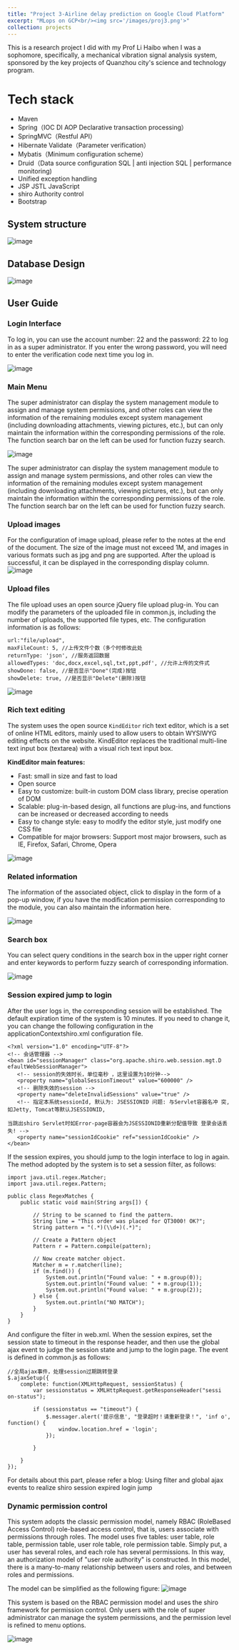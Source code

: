 ```yaml
---
title: "Project 3-Airline delay prediction on Google Cloud Platform"
excerpt: "MLops on GCP<br/><img src='/images/proj3.png'>"
collection: projects
---
```



This is a research project I did with my Prof Li Haibo when I was a sophomore, specifically, a mechanical vibration signal analysis system, sponsored by the key projects of Quanzhou city's science and technology program.

# Tech stack
- Maven
- Spring（IOC DI AOP Declarative transaction processing）
- SpringMVC（Restful API）
- Hibernate Validate（Parameter verification）
- Mybatis（Minimum configuration scheme）
- Druid（Data source configuration SQL | anti injection SQL | performance monitoring)
- Unified exception handling
- JSP JSTL JavaScript
- shiro Authority control
- Bootstrap


## System structure

![image](https://user-images.githubusercontent.com/44923423/179386879-0af486cd-341b-4462-addd-fdb3d012bad9.png)

## Database Design
![image](https://user-images.githubusercontent.com/44923423/179386887-adf46196-62c2-44e4-bca2-732a390727ec.png)

## User Guide
### Login Interface

To log in, you can use the account number: 22 and the password: 22 to log in as a super administrator. If you enter the wrong password, you will need to enter the verification code next time you log in.

![image](https://user-images.githubusercontent.com/44923423/179386911-6d30b6d7-eb1f-4a6c-8859-d88da6268a5e.png)

### Main Menu

The super administrator can display the system management module to assign and manage system permissions, and other roles can view the information of the remaining modules except system management (including downloading attachments, viewing pictures, etc.), but can only maintain the information within the corresponding permissions of the role. The function search bar on the left can be used for function fuzzy search.

![image](https://user-images.githubusercontent.com/44923423/179386992-4c2167b2-b08d-4315-9c65-adc7d92288ce.png)

The super administrator can display the system management module to assign and manage system permissions, and other roles can view the information of the remaining modules except system management (including downloading attachments, viewing pictures, etc.), but can only maintain the information within the corresponding permissions of the role. The function search bar on the left can be used for function fuzzy search.

### Upload images

For the configuration of image upload, please refer to the notes at the end of the document. The size of the image must not exceed 1M, and images in various formats such as jpg and png are supported. After the upload is successful, it can be displayed in the corresponding display column.
![image](https://user-images.githubusercontent.com/44923423/179387013-af1f9f1a-d7bf-4708-a99e-22562b619c53.png)

### Upload files

The file upload uses an open source jQuery file upload plug-in. You can modify the parameters of the uploaded file in common.js, including the number of uploads, the supported file types, etc. The configuration information is as follows:

```{java}
url:"file/upload", 
maxFileCount: 5, //上传文件个数（多个时修改此处 
returnType: 'json', //服务返回数据 
allowedTypes: 'doc,docx,excel,sql,txt,ppt,pdf', //允许上传的文件式 
showDone: false, //是否显示"Done"(完成)按钮 
showDelete: true, //是否显示"Delete"(删除)按钮
```
![image](https://user-images.githubusercontent.com/44923423/179387111-140e17eb-a630-4fb4-8206-f3c16da0a625.png)

### Rich text editing

The system uses the open source `KindEditor` rich text editor, which is a set of online HTML editors, mainly used to allow users to obtain WYSIWYG editing effects on the website. KindEditor replaces the traditional multi-line text input box (textarea) with a visual rich text input box.

**KindEditor main features:**

- Fast: small in size and fast to load 
- Open source
- Easy to customize: built-in custom DOM class library, precise operation of DOM 
- Scalable: plug-in-based design, all functions are plug-ins, and functions can be increased or decreased according to needs 
- Easy to change style: easy to modify the editor style, just modify one CSS file 
- Compatible for major browsers: Support most major browsers, such as IE, Firefox, Safari, Chrome, Opera

![image](https://user-images.githubusercontent.com/44923423/179390335-ad090db6-4ce8-4595-91f0-62d85b8d647a.png)

### Related information

The information of the associated object, click to display in the form of a pop-up window, if you have the modification permission corresponding to the module, you can also maintain the information here.

![image](https://user-images.githubusercontent.com/44923423/179390372-31fc5018-e856-4f24-aafb-d1d1fa7e043c.png)

### Search box

You can select query conditions in the search box in the upper right corner and enter keywords to perform fuzzy search of corresponding information.

![image](https://user-images.githubusercontent.com/44923423/179390389-705c591d-3294-4b30-94d2-769cbabde7ea.png)

### Session expired jump to login

After the user logs in, the corresponding session will be established. The default expiration time of the system is 10 minutes. If you need to change it, you can change the following configuration in the applicationContextshiro.xml configuration file.

```{xml}
<?xml version="1.0" encoding="UTF-8"?>
<!-- 会话管理器 -->
<bean id="sessionManager" class="org.apache.shiro.web.session.mgt.D  efaultWebSessionManager">
   <!-- session的失效时长，单位毫秒 ，这里设置为10分钟-->
   <property name="globalSessionTimeout" value="600000" />
   <!-- 删除失效的session -->
   <property name="deleteInvalidSessions" value="true" />
   <!-- 指定本系统sessionId, 默认为: JSESSIONID 问题: 与Servlet容器名冲 突, 如Jetty, Tomcat等默认JSESSIONID,

当跳出shiro Servlet时如Error-page容器会为JSESSIONID重新分配值导致 登录会话丢失! -->
   <property name="sessionIdCookie" ref="sessionIdCookie" />
</bean>
```

If the session expires, you should jump to the login interface to log in again. The method adopted by the system is to set a session filter, as follows:
```{java}
import java.util.regex.Matcher;
import java.util.regex.Pattern;

public class RegexMatches {
    public static void main(String args[]) {

        // String to be scanned to find the pattern.
        String line = "This order was placed for QT3000! OK?";
        String pattern = "(.*)(\\d+)(.*)";

        // Create a Pattern object
        Pattern r = Pattern.compile(pattern);

        // Now create matcher object.
        Matcher m = r.matcher(line);
        if (m.find()) {
            System.out.println("Found value: " + m.group(0));
            System.out.println("Found value: " + m.group(1));
            System.out.println("Found value: " + m.group(2));
        } else {
            System.out.println("NO MATCH");
        }
    }
}
```
And configure the filter in web.xml. When the session expires, set the session state to timeout in the response header, and then use the global ajax event to judge the session state and jump to the login page. The event is defined in common.js as follows:

```{javascript}
//全局ajax事件，处理session过期跳转登录
$.ajaxSetup({
    complete: function(XMLHttpRequest, sessionStatus) {
        var sessionstatus = XMLHttpRequest.getResponseHeader("sessi on-status");

        if (sessionstatus == "timeout") {
            $.messager.alert('提示信息', "登录超时！请重新登录！", 'inf o', function() {
                window.location.href = 'login';
            });

        }

    }
});
```
For details about this part, please refer a blog: Using filter and global ajax events to realize shiro session expired login jump

### Dynamic permission control
This system adopts the classic permission model, namely RBAC (RoleBased Access Control) role-based access control, that is, users associate with permissions through roles. The model uses five tables: user table, role table, permission table, user role table, role permission table. Simply put, a user has several roles, and each role has several permissions. In this way, an authorization model of "user role authority" is constructed. In this model, there is a many-to-many relationship between users and roles, and between roles and permissions.

The model can be simplified as the following figure:
![image](https://user-images.githubusercontent.com/44923423/179390664-738e0236-4286-4615-8816-aac452f0c272.png)

This system is based on the RBAC permission model and uses the shiro framework for permission control. Only users with the role of super administrator can manage the system permissions, and the permission level is refined to menu options.

![image](https://user-images.githubusercontent.com/44923423/179390677-1eedcb74-3b70-439d-8c58-d7fe9865d51d.png)
